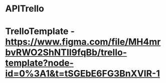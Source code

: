 # APITrello
# TrelloTemplate - https://www.figma.com/file/MH4mrbvRWO2ShNTIl9fqBb/trello-template?node-id=0%3A1&t=tSGEbE6FG3BnXVIR-1
